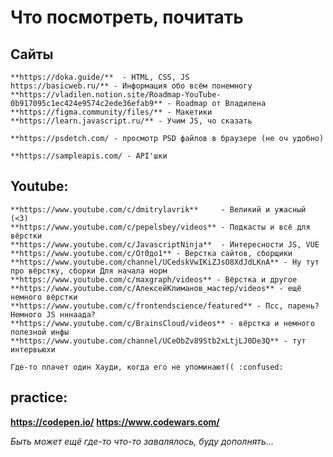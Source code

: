 # Что посмотреть, почитать

## Сайты
    **https://doka.guide/**  - HTML, CSS, JS
    https://basicweb.ru/** - Информация обо всём понемногу
    **https://vladilen.notion.site/Roadmap-YouTube-0b917095c1ec424e9574c2ede36efab9** - Roadmap от Владилена
    **https://figma.community/files/** - Макетики
    **https://learn.javascript.ru/** - Учим JS, чо сказать

    **https://psdetch.com/ - просмотр PSD файлов в браузере (не оч удобно)

    **https://sampleapis.com/ - API'шки

## Youtube:
    **https://www.youtube.com/c/dmitrylavrik**     - Великий и ужасный (<3)
    **https://www.youtube.com/c/pepelsbey/videos** - Подкасты и всё для вёрстки
    **https://www.youtube.com/c/JavascriptNinja**  - Интересности JS, VUE
    **https://www.youtube.com/c/От0до1** - Верстка сайтов, сборщики
    **https://www.youtube.com/channel/UCedskVwIKiZJsO8XdJdLKnA** - Ну тут про вёрстку, сборки Для начала норм
    **https://www.youtube.com/c/maxgraph/videos** - Вёрстка и другое
    **https://www.youtube.com/c/АлексейКлиманов_мастер/videos** - ещё немного вёрстки
    **https://www.youtube.com/c/frontendscience/featured** - Псс, парень? Немного JS нннаада?
    **https://www.youtube.com/c/BrainsCloud/videos** - вёрстка и немного полезной инфы
    **https://www.youtube.com/channel/UCeObZv89Stb2xLtjLJ0De3Q** - тут интервьюхи

    Где-то плачет один Хауди, когда его не упоминают(( :confused:

## practice:
**https://codepen.io/**
**https://www.codewars.com/**

*Быть может ещё где-то что-то завалялось, буду дополнять...*